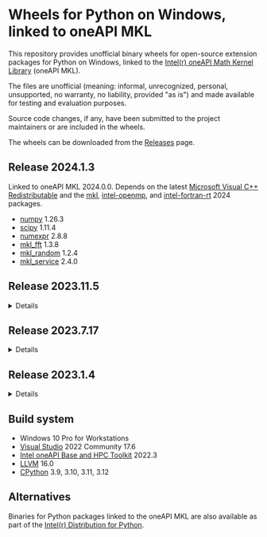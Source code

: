 # Wheels for Python on Windows, linked to oneAPI MKL

This repository provides unofficial binary wheels for open-source extension packages for Python on Windows, linked to the [Intel(r) oneAPI Math Kernel Library](https://software.intel.com/en-us/intel-mkl/) (oneAPI MKL).

The files are unofficial (meaning: informal, unrecognized, personal, unsupported, no warranty, no liability, provided "as is") and made available for testing and evaluation purposes.

Source code changes, if any, have been submitted to the project maintainers or are included in the wheels.

The wheels can be downloaded from the [Releases](https://github.com/cgohlke/numpy-mkl-wheels/releases) page.

## Release 2024.1.3

Linked to oneAPI MKL 2024.0.0.
Depends on the latest
[Microsoft Visual C++ Redistributable](https://learn.microsoft.com/en-US/cpp/windows/latest-supported-vc-redist?view=msvc-170)
and the
[mkl](https://pypi.org/project/mkl/),
[intel-openmp](https://pypi.org/project/intel-openmp/), and
[intel-fortran-rt](https://pypi.org/project/intel-fortran-rt/) 2024 packages.

- [numpy](https://github.com/numpy/numpy) 1.26.3
- [scipy](https://github.com/scipy/scipy) 1.11.4
- [numexpr](https://github.com/pydata/numexpr) 2.8.8
- [mkl_fft](https://github.com/IntelPython/mkl_fft) 1.3.8
- [mkl_random](https://github.com/IntelPython/mkl_random) 1.2.4
- [mkl_service](https://github.com/IntelPython/mkl-service) 2.4.0

## Release 2023.11.5

<details>
  <summary>Details</summary>

Linked to oneAPI MKL 2022.2.1.

- [numpy](https://github.com/numpy/numpy) 1.26.1
- [scipy](https://github.com/scipy/scipy) 1.11.3
- [numexpr](https://github.com/pydata/numexpr) 2.8.7
- [mkl_fft](https://github.com/IntelPython/mkl_fft) 1.3.8
- [mkl_random](https://github.com/IntelPython/mkl_random) 1.2.4

</details>

## Release 2023.7.17

<details>
  <summary>Details</summary>

Linked to oneAPI MKL 2022.2.1.

- [numpy](https://github.com/numpy/numpy) 1.25.1
- [scipy](https://github.com/scipy/scipy) 1.11.1
- [numexpr](https://github.com/pydata/numexpr) 2.8.4
- [mkl_fft](https://github.com/IntelPython/mkl_fft) 1.3.1
- [mkl_random](https://github.com/IntelPython/mkl_random) 1.2.2
- [mkl_service](https://github.com/IntelPython/mkl-service) 2.4.0

</details>

## Release 2023.1.4

<details>
  <summary>Details</summary>

Linked to oneAPI MKL 2022.2.1.

- [numpy](https://github.com/numpy/numpy) 1.23.5
- [scipy](https://github.com/scipy/scipy) 1.9.3
- [numexpr](https://github.com/pydata/numexpr) 2.8.4

</details>

## Build system

- Windows 10 Pro for Workstations
- [Visual Studio](https://visualstudio.microsoft.com/vs/community/) 2022 Community 17.6
- [Intel oneAPI Base and HPC Toolkit](https://www.intel.com/content/www/us/en/developer/tools/oneapi/base-toolkit.html#gs.miarqe) 2022.3
- [LLVM](https://github.com/llvm/llvm-project/releases) 16.0
- [CPython](https://www.python.org/downloads/windows/) 3.9, 3.10, 3.11, 3.12

## Alternatives

Binaries for Python packages linked to the oneAPI MKL are also available as part of the [Intel(r) Distribution for Python](https://www.intel.com/content/www/us/en/developer/tools/oneapi/distribution-for-python.html).
